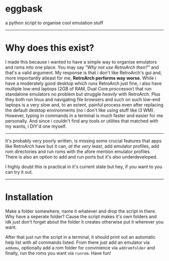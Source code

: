 # eggbask
a python script to organise cool emulation stuff

___

# Why does this exist?
I made this because i wanted to have a simple way to organise emulators and roms into one place. You may say *"Why not use RetroArch then?"* and that's a valid argument. My response is that i don't like RetroArch's gui and, more importantly atleast for me, **RetroArch performs way worse**. While i have a moderately good desktop which runs RetroArch just fine, i also have multiple low-end laptops (2GB of RAM, Dual Core proccessor) that run standalone emulators no problem but struggle *heavily* with RetroArch. Plus they both run linux and navigating file browsers and such on such low-end laptops is a very slow and, to an extent, painful process even after replacing the default desktop environments (no i don't like using stuff like i3 WM). However, typing in commands in a terminal is much faster and easier for me personally. And since i couldn't find any tools or utilites that matched with my wants, i DIY'd one myself.

___

It's probably very poorly written, is missing some crucial features that apps like RetroArch have but it can, *at the very least*, add emulator profiles, add rom directories and run roms with the afore mention emulator profiles. There is also an option to add and run ports but it's also underdeveloped.

I highly doubt this is practical in it's current state but hey, if you want to you can try it out.

___

# Installation
Make a folder somewhere, name it whatever and drop the script in there. Why have a seperate folder? Cause the script makes it's own folders and idk just don't forget about the folder it creates otherwise put it wherever you want.

After that just run the script in a terminal, it should print out an automatic help list with all commands listed. From there just add an emulator via `addemu`, optionally add a rom folder for convinience via `addromfolder` and finally, run the roms you want via `runrom`. Have fun!
